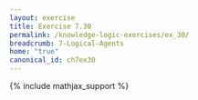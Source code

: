 ```yaml
---
layout: exercise
title: Exercise 7.30
permalink: /knowledge-logic-exercises/ex_30/
breadcrumb: 7-Logical-Agents
home: "true"
canonical_id: ch7ex30
---
```


{% include mathjax_support %}


